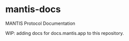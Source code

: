 # mantis-docs
MANTIS Protocol Documentation

WIP: adding docs for docs.mantis.app to this repository.
